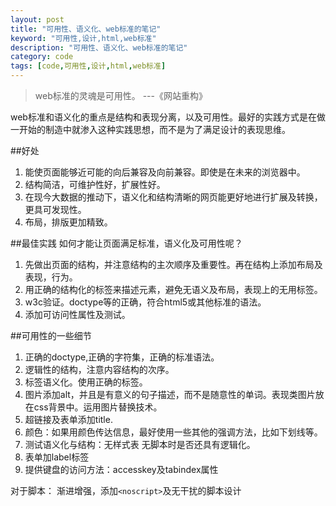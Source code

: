 ```yaml
---
layout: post
title: "可用性、语义化、web标准的笔记"
keyword: "可用性,设计,html,web标准"
description: "可用性、语义化、web标准的笔记"
category: code
tags: [code,可用性,设计,html,web标准]
---
```


>web标准的灵魂是可用性。 ---《网站重构》

web标准和语义化的重点是结构和表现分离，以及可用性。最好的实践方式是在做一开始的制造中就渗入这种实践思想，而不是为了满足设计的表现思维。

##好处

1. 能使页面能够近可能的向后兼容及向前兼容。即使是在未来的浏览器中。
2. 结构简洁，可维护性好，扩展性好。
3. 在现今大数据的推动下，语义化和结构清晰的网页能更好地进行扩展及转换，更具可发现性。
4. 布局，排版更加精致。

##最佳实践
如何才能让页面满足标准，语义化及可用性呢？

1. 先做出页面的结构，并注意结构的主次顺序及重要性。再在结构上添加布局及表现，行为。
2. 用正确的结构化的标签来描述元素，避免无语义及布局，表现上的无用标签。
3. w3c验证。doctype等的正确，符合html5或其他标准的语法。
4. 添加可访问性属性及测试。

##可用性的一些细节

1. 正确的doctype,正确的字符集，正确的标准语法。
2. 逻辑性的结构，注意内容结构的次序。
3. 标签语义化。使用正确的标签。
4. 图片添加alt，并且是有意义的句子描述，而不是随意性的单词。表现类图片放在css背景中。运用图片替换技术。
5. 超链接及表单添加title.
6. 颜色：如果用颜色传达信息，最好使用一些其他的强调方法，比如下划线等。
7. 测试语义化与结构：无样式表 无脚本时是否还具有逻辑化。
8. 表单加label标签
9. 提供键盘的访问方法：accesskey及tabindex属性

对于脚本：
渐进增强，添加`<noscript>`及无干扰的脚本设计